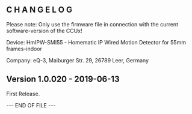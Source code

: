 ﻿C H A N G E L O G
-----------------

Please note: Only use the firmware file in connection with the current software-version of the CCUx!

Device:      HmIPW-SMI55 - Homematic IP Wired Motion Detector for 55mm frames-indoor

Company:     eQ-3, Maiburger Str. 29, 26789 Leer, Germany


Version 1.0.020 - 2019-06-13
--------------------------------------------------------------

First Release.


--- END OF FILE ---
